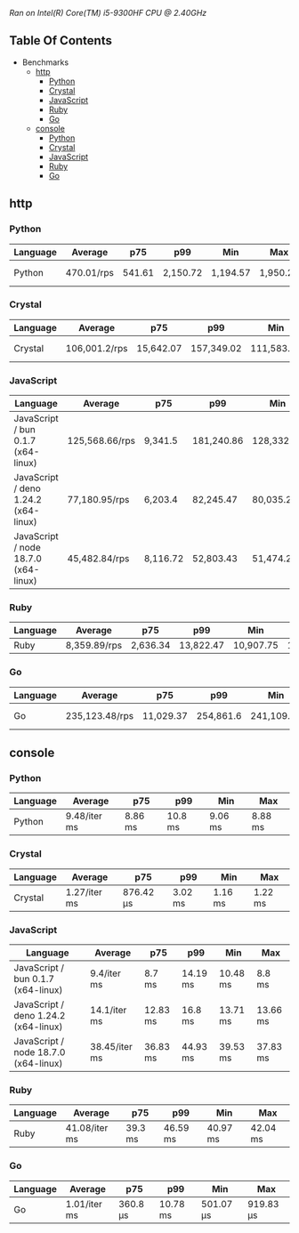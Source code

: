 *Ran on Intel(R) Core(TM) i5-9300HF CPU @ 2.40GHz*

## Table Of Contents

- Benchmarks
   - [http](#http)
      - [Python](#http-python)
      - [Crystal](#http-crystal)
      - [JavaScript](#http-javascript)
      - [Ruby](#http-ruby)
      - [Go](#http-go)
   - [console](#console)
      - [Python](#console-python)
      - [Crystal](#console-crystal)
      - [JavaScript](#console-javascript)
      - [Ruby](#console-ruby)
      - [Go](#console-go)

## http
### <a name="http-python">Python</a>

| Language | Average    | p75    | p99      | Min      | Max      | Latency  |
| -------- | ---------- | ------ | -------- | -------- | -------- | -------- |
| Python   | 470.01/rps | 541.61 | 2,150.72 | 1,194.57 | 1,950.28 | 138.8 µs |

### <a name="http-crystal">Crystal</a>

| Language | Average       | p75       | p99        | Min        | Max        | Latency   |
| -------- | ------------- | --------- | ---------- | ---------- | ---------- | --------- |
| Crystal  | 106,001.2/rps | 15,642.07 | 157,349.02 | 111,583.86 | 154,075.51 | 470.44 ns |

### <a name="http-javascript">JavaScript</a>

| Language                             | Average        | p75      | p99        | Min        | Max        | Latency   |
| ------------------------------------ | -------------- | -------- | ---------- | ---------- | ---------- | --------- |
| JavaScript / bun 0.1.7 (x64-linux)   | 125,568.66/rps | 9,341.5  | 181,240.86 | 128,332.87 | 161,011.28 | 396.9 ns  |
| JavaScript / deno 1.24.2 (x64-linux) | 77,180.95/rps  | 6,203.4  | 82,245.47  | 80,035.2   | 81,775.39  | 646.44 ns |
| JavaScript / node 18.7.0 (x64-linux) | 45,482.84/rps  | 8,116.72 | 52,803.43  | 51,474.23  | 52,279.96  | 1.1 µs    |

### <a name="http-ruby">Ruby</a>

| Language | Average      | p75      | p99       | Min       | Max       | Latency |
| -------- | ------------ | -------- | --------- | --------- | --------- | ------- |
| Ruby     | 8,359.89/rps | 2,636.34 | 13,822.47 | 10,907.75 | 13,316.74 | 5.97 µs |

### <a name="http-go">Go</a>

| Language | Average        | p75       | p99       | Min        | Max        | Latency   |
| -------- | -------------- | --------- | --------- | ---------- | ---------- | --------- |
| Go       | 235,123.48/rps | 11,029.37 | 254,861.6 | 241,109.36 | 252,576.97 | 211.09 ns |

## console
### <a name="console-python">Python</a>

| Language | Average      | p75     | p99     | Min     | Max     |
| -------- | ------------ | ------- | ------- | ------- | ------- |
| Python   | 9.48/iter ms | 8.86 ms | 10.8 ms | 9.06 ms | 8.88 ms |

### <a name="console-crystal">Crystal</a>

| Language | Average      | p75       | p99     | Min     | Max     |
| -------- | ------------ | --------- | ------- | ------- | ------- |
| Crystal  | 1.27/iter ms | 876.42 µs | 3.02 ms | 1.16 ms | 1.22 ms |

### <a name="console-javascript">JavaScript</a>

| Language                             | Average       | p75      | p99      | Min      | Max      |
| ------------------------------------ | ------------- | -------- | -------- | -------- | -------- |
| JavaScript / bun 0.1.7 (x64-linux)   | 9.4/iter ms   | 8.7 ms   | 14.19 ms | 10.48 ms | 8.8 ms   |
| JavaScript / deno 1.24.2 (x64-linux) | 14.1/iter ms  | 12.83 ms | 16.8 ms  | 13.71 ms | 13.66 ms |
| JavaScript / node 18.7.0 (x64-linux) | 38.45/iter ms | 36.83 ms | 44.93 ms | 39.53 ms | 37.83 ms |

### <a name="console-ruby">Ruby</a>

| Language | Average       | p75     | p99      | Min      | Max      |
| -------- | ------------- | ------- | -------- | -------- | -------- |
| Ruby     | 41.08/iter ms | 39.3 ms | 46.59 ms | 40.97 ms | 42.04 ms |

### <a name="console-go">Go</a>

| Language | Average      | p75      | p99      | Min       | Max       |
| -------- | ------------ | -------- | -------- | --------- | --------- |
| Go       | 1.01/iter ms | 360.8 µs | 10.78 ms | 501.07 µs | 919.83 µs |

